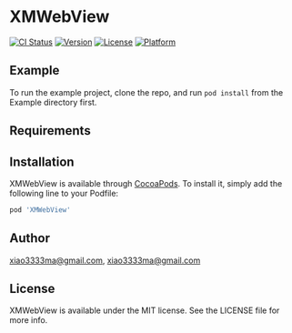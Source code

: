 # XMWebView

[![CI Status](https://img.shields.io/travis/xiao3333ma@gmail.com/XMWebView.svg?style=flat)](https://travis-ci.org/xiao3333ma@gmail.com/XMWebView)
[![Version](https://img.shields.io/cocoapods/v/XMWebView.svg?style=flat)](https://cocoapods.org/pods/XMWebView)
[![License](https://img.shields.io/cocoapods/l/XMWebView.svg?style=flat)](https://cocoapods.org/pods/XMWebView)
[![Platform](https://img.shields.io/cocoapods/p/XMWebView.svg?style=flat)](https://cocoapods.org/pods/XMWebView)

## Example

To run the example project, clone the repo, and run `pod install` from the Example directory first.

## Requirements

## Installation

XMWebView is available through [CocoaPods](https://cocoapods.org). To install
it, simply add the following line to your Podfile:

```ruby
pod 'XMWebView'
```

## Author

xiao3333ma@gmail.com, xiao3333ma@gmail.com

## License

XMWebView is available under the MIT license. See the LICENSE file for more info.
